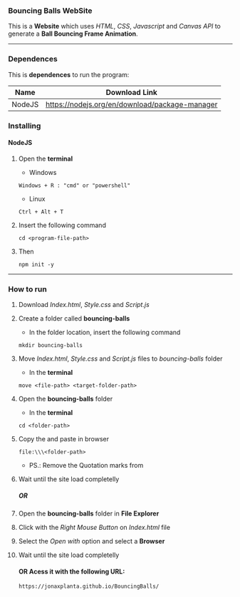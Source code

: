 
### Bouncing Balls WebSite 
This is a **Website** which uses *HTML*, *CSS*, *Javascript* and *Canvas API* to generate a **Ball Bouncing Frame Animation**.

---

### Dependences
This is **dependences** to run the program:

| Name       | Download Link                                  |
|------------|------------------------------------------------|
| NodeJS     | https://nodejs.org/en/download/package-manager |

### Installing

#### NodeJS
   1. Open the **terminal**
   
      - Windows
      ```
      Windows + R : "cmd" or "powershell"
      ```
   
      - Linux
      ```
      Ctrl + Alt + T
      ```
   
   2. Insert the following command

      ```
      cd <program-file-path>
      ```

   3. Then
      ```
      npm init -y
      ```

---

### How to run
1. Download *Index.html*, *Style.css* and *Script.js*

2. Create a folder called **bouncing-balls**
    - In the folder location, insert the following command
    ```
    mkdir bouncing-balls
    ```

3. Move *Index.html*, *Style.css* and *Script.js* files to *bouncing-balls* folder
    - In the **terminal**
    ```
    move <file-path> <target-folder-path>
    ```

4. Open the **bouncing-balls** folder
    - In the **terminal**
    ```
    cd <folder-path>
    ```

5. Copy the *<folder-path>* and paste in browser
    ```
    file:\\\<folder-path>
    ```

    - PS.: Remove the Quotation marks from *<file-path>*

7. Wait until the site load completelly

    ##### OR 
4. Open the **bouncing-balls** folder in **File Explorer**

5. Click with the *Right Mouse Button* on *Index.html* file 

6. Select the *Open with* option and select a **Browser**

7. Wait until the site load completelly

    #### OR Acess it with the following URL:

    ```
    https://jonaxplanta.github.io/BouncingBalls/
    ```
⠀
